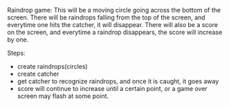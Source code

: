 Raindrop game:
  This will be a moving circle going across the bottom of the screen. There will be raindrops falling from the top of the screen, and everytime one hits the catcher, it will disappear. There will also be a score on the screen, and everytime a raindrop disappears, the score will increase by one. 

Steps:
- create raindrops(circles)
- create catcher
- get catcher to recognize raindrops, and once it is caught, it goes away
- score will continue to increase until a certain point, or a game over screen may flash at some point. 